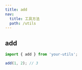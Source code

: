 ```yaml
---
title: add
nav:
  title: 工具方法
  path: /utils
---
```


## add

```ts
import { add } from 'your-utils';

add(1, 2); // 3
```
